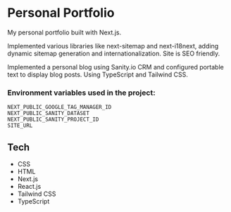 # Personal Portfolio

My personal portfolio built with Next.js.

Implemented various libraries like next-sitemap and next-i18next, adding dynamic sitemap generation and internationalization. Site is SEO friendly.

Implemented a personal blog using Sanity.io CRM and configured portable text to display blog posts. Using TypeScript and Tailwind CSS.

### Environment variables used in the project:

```
NEXT_PUBLIC_GOOGLE_TAG_MANAGER_ID
NEXT_PUBLIC_SANITY_DATASET
NEXT_PUBLIC_SANITY_PROJECT_ID
SITE_URL
```

## Tech

- CSS
- HTML
- Next.js
- React.js
- Tailwind CSS
- TypeScript

